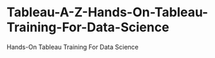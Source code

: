 # Tableau-A-Z-Hands-On-Tableau-Training-For-Data-Science
Hands-On Tableau Training For Data Science
